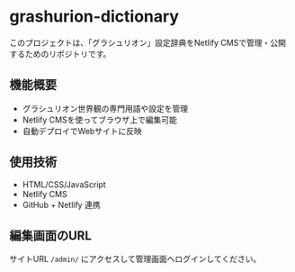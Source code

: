 # grashurion-dictionary

このプロジェクトは、「グラシュリオン」設定辞典をNetlify CMSで管理・公開するためのリポジトリです。

## 機能概要

- グラシュリオン世界観の専門用語や設定を管理
- Netlify CMSを使ってブラウザ上で編集可能
- 自動デプロイでWebサイトに反映

## 使用技術

- HTML/CSS/JavaScript
- Netlify CMS
- GitHub + Netlify 連携

## 編集画面のURL

サイトURL `/admin/` にアクセスして管理画面へログインしてください。
